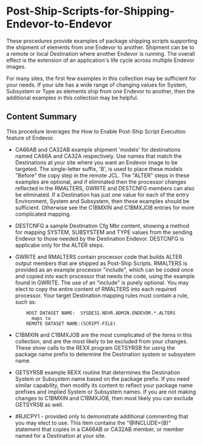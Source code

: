 # Post-Ship-Scripts-for-Shipping-Endevor-to-Endevor

These procedures provide examples of package shipping scripts supporting the shipment of elements from one Endevor to another. Shipment can be to a remote or local Destination where another Endevor is running. The overall effect is the extension of an application's life cycle across multiple Endevor images.

For many sites, the first few examples in this collection may be sufficient for your needs. If your site has a wide range of changing values for System, Subsystem  or Type as elements ship from one Endevor to another, then the additional examples in this collection may be helpful.

## Content Summary

This procedure leverages the How to Enable Post-Ship Script Execution feature of Endevor.

- CA66AB and CA32AB example shipment 'models' for destinations named CA66A and CA32A respectively. Use names that match the Destinations at your site where you want an Endevor image to be targeted. The single-letter suffix, 'B', is used to place these models "Before" the copy step in the remote JCL. The "ALTER" steps in these examples are optional, and if eliminated then the processor changes reflected in the RMALTERS, GWRITE and DESTCNFG members can also be eliminated. If a Destination has just one value for each of the entry Environment, System and Subsystem, then these examples should be sufficient. Otherwise see the C1BMXIN and C1BMXJOB entries for more complicated mapping.
- DESTCNFG a sample Destination Cfg Mbr content, showing a method for mapping SYSTEM, SUBSYSTEM and TYPE values from the sending Endevor to those needed by the Destination Endevor. DESTCNFG is applicabe only for the ALTER steps.
- GWRITE and RMALTERS contain processor code that builds ALTER output members that are shipped as Post-Ship Scripts. RMALTERS is provided as an example processor "include", which can be coded once and copied into each processor that needs the code, using the example found in GWRITE. The use of an "include" is purely optional. You may elect to copy the entire content of RMALTERS into each required processor. 
Your target Destination mapping rules must contain a rule, such as: 

          HOST DATASET NAME:  SYSDE32.NDVR.ADMIN.ENDEVOR.*.ALTERS   
            maps to                                                  
          REMOTE DATASET NAME:(SCRIPT-FILE)                     

- C1BMXIN and C1BMXJOB are the most complicated of the items in this collection, and are the most likely to be excluded from your changes. These show calls to the REXX program GETSYRSB for using the package name prefix to determine the Destination system or subsystem name.
- GETSYRSB example REXX routine that determines the Destination System or Subsystem name based on the package prefix. If you need similar capability, then modify its content to reflect your package name prefixes and implied System or Subsystem names. If you are not making changes to C1BMXIN and C1BMXJOB, then most likely you can exclude GETSYRSB as well.
- #RJICPY1 - provided only to demonstrate additional commenting that you may elect to use. This item contains the "@INCLUDE=(B)" statement that copies in a CA66AB or CA32AB member, or member named for a Destination at your site.
